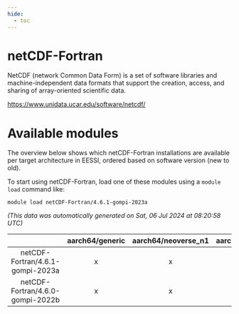 ```yaml
---
hide:
  - toc
---
```


netCDF-Fortran
==============


NetCDF (network Common Data Form) is a set of software libraries and machine-independent data formats that support the creation, access, and sharing of array-oriented scientific data.

https://www.unidata.ucar.edu/software/netcdf/
# Available modules


The overview below shows which netCDF-Fortran installations are available per target architecture in EESSI, ordered based on software version (new to old).

To start using netCDF-Fortran, load one of these modules using a `module load` command like:

```shell
module load netCDF-Fortran/4.6.1-gompi-2023a
```

*(This data was automatically generated on Sat, 06 Jul 2024 at 08:20:58 UTC)*  

| |aarch64/generic|aarch64/neoverse_n1|aarch64/neoverse_v1|x86_64/generic|x86_64/amd/zen2|x86_64/amd/zen3|x86_64/intel/haswell|x86_64/intel/skylake_avx512|
| :---: | :---: | :---: | :---: | :---: | :---: | :---: | :---: | :---: |
|netCDF-Fortran/4.6.1-gompi-2023a|x|x|x|x|x|x|x|x|
|netCDF-Fortran/4.6.0-gompi-2022b|x|x|x|x|x|x|x|x|
